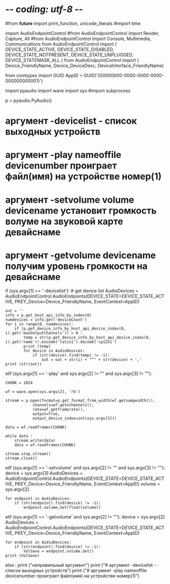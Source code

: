 # -*- coding: utf-8 -*-
#from __future__ import print_function, unicode_literals
#import time

import AudioEndpointControl
#from AudioEndpointControl import Render, Capture, All
#from AudioEndpointControl import Console, Multimedia, Communications
from AudioEndpointControl import (
    DEVICE_STATE_ACTIVE,
    DEVICE_STATE_DISABLED,
    DEVICE_STATE_NOTPRESENT,
    DEVICE_STATE_UNPLUGGED,
    DEVICE_STATEMASK_ALL
    )
from AudioEndpointControl import (
    Device_FriendlyName,
    Device_DeviceDesc,
    DeviceInterface_FriendlyName)

from comtypes import GUID
AppID = GUID('{00000000-0000-0000-0000-000000000001}')

import pyaudio
import wave
import sys
#import subprocess


p = pyaudio.PyAudio()

# аргумент -devicelist - список выходных устройств
# аргумент -play nameoffile devicenumber проиграет файл(имя) на устройстве номер(1) 
# аргумент -setvolume volume  devicename установит громкость волуме на звуковой карте девайснаме
# аргумент -getvolume devicename получим уровень громкости на девайснаме

if (sys.argv[1] == '-devicelist'):
    # get device list
    AudioDevices = AudioEndpointControl.AudioEndpoints(DEVICE_STATE=DEVICE_STATE_ACTIVE, PKEY_Device=Device_FriendlyName, EventContext=AppID)

    out = ''
    info = p.get_host_api_info_by_index(0)
    numdevices = info.get('deviceCount')
    for i in range(0, numdevices):
        if (p.get_device_info_by_host_api_device_index(0, i).get('maxOutputChannels')) > 0 :
            temp = str(p.get_device_info_by_host_api_device_index(0, i).get('name')).encode('latin1').decode('cp1251')
            print (temp)
            for device in AudioDevices:
                if (str(device).find(temp) != -1):
                    out = out + str(i) + "^" + str(device) + ','
    print (str(out))


elif (sys.argv[1] == '-play' and sys.argv[2] != "" and sys.argv[3] != ""):

    CHUNK = 1024

    wf = wave.open(sys.argv[2], 'rb')

    stream = p.open(format=p.get_format_from_width(wf.getsampwidth()),
                channels=wf.getnchannels(),
                rate=wf.getframerate(),
                output=True,
                output_device_index=int(sys.argv[3]))

    data = wf.readframes(CHUNK)

    while data :
        stream.write(data)
        data = wf.readframes(CHUNK)

    stream.stop_stream()
    stream.close()
    
elif (sys.argv[1] == '-setvolume' and sys.argv[2] != "" and sys.argv[3] != ""):
    device = sys.argv[3]
    AudioDevices = AudioEndpointControl.AudioEndpoints(DEVICE_STATE=DEVICE_STATE_ACTIVE, PKEY_Device=Device_FriendlyName, EventContext=AppID)
    volume = sys.argv[2]
    
    for endpoint in AudioDevices:
        if (str(endpoint).find(device) != -1):
            endpoint.volume.Set(float(volume))
elif (sys.argv[1] == '-getvolume' and sys.argv[2] != ""):
    device = sys.argv[2]
    AudioDevices = AudioEndpointControl.AudioEndpoints(DEVICE_STATE=DEVICE_STATE_ACTIVE, PKEY_Device=Device_FriendlyName, EventContext=AppID)
    
    for endpoint in AudioDevices:
        if (str(endpoint).find(device) != -1):
            VolSave = endpoint.volume.Get()
    print (VolSave)

else :
	print ("неправильный аргумент")	
	print ("# аргумент -devicelist - список выходных устройств")
	print ("# аргумент -play nameoffile devicenumber проиграет файл(имя) на устройстве номер(1)")
